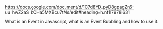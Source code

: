 https://docs.google.com/document/d/1C7d8YD_pyD8gpagZn6-uu_hwZ2aS_bCHa5MXBcu7tMs/edit#heading=h.nf1l7978l631

What is an Event in Javascript, what is an Event Bubbling and how to use it. 
